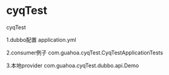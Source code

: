 # cyqTest
cyqTest

1.dubbo配置
application.yml

2.consumer例子
com.guahoa.cyqTest.CyqTestApplicationTests

3.本地provider
com.guahoa.cyqTest.dubbo.api.Demo